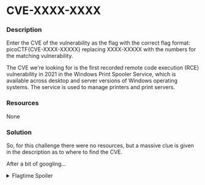 # CVE-XXXX-XXXX

### Description

Enter the CVE of the vulnerability as the flag with the correct flag format: picoCTF{CVE-XXXX-XXXXX} replacing XXXX-XXXXX with the numbers for the matching vulnerability. 

The CVE we're looking for is the first recorded remote code execution (RCE) vulnerability in 2021 in the Windows Print Spooler Service, which is available across desktop and server versions of Windows operating systems. The service is used to manage printers and print servers.

### Resources

None

### Solution

So, for this challenge there were no resources, but a massive clue is given in the description as to where to find the CVE. 

After a bit of googling...

<details>
    <summary>Flagtime Spoiler</summary> 
    <a href="https://nvd.nist.gov/vuln/detail/CVE-2021-34527">CVE-2021-34527</a>
</details>